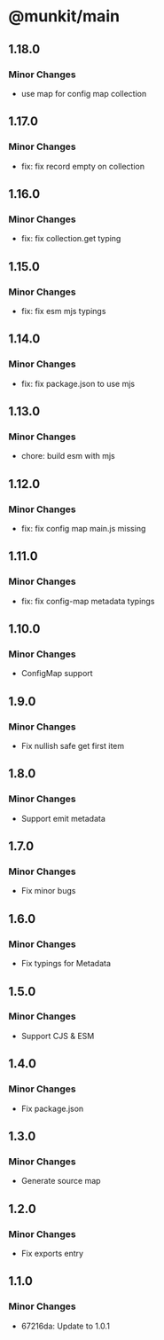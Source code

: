 # @munkit/main

## 1.18.0

### Minor Changes

- use map for config map collection

## 1.17.0

### Minor Changes

- fix: fix record empty on collection

## 1.16.0

### Minor Changes

- fix: fix collection.get typing

## 1.15.0

### Minor Changes

- fix: fix esm mjs typings

## 1.14.0

### Minor Changes

- fix: fix package.json to use mjs

## 1.13.0

### Minor Changes

- chore: build esm with mjs

## 1.12.0

### Minor Changes

- fix: fix config map main.js missing

## 1.11.0

### Minor Changes

- fix: fix config-map metadata typings

## 1.10.0

### Minor Changes

- ConfigMap support

## 1.9.0

### Minor Changes

- Fix nullish safe get first item

## 1.8.0

### Minor Changes

- Support emit metadata

## 1.7.0

### Minor Changes

- Fix minor bugs

## 1.6.0

### Minor Changes

- Fix typings for Metadata

## 1.5.0

### Minor Changes

- Support CJS & ESM

## 1.4.0

### Minor Changes

- Fix package.json

## 1.3.0

### Minor Changes

- Generate source map

## 1.2.0

### Minor Changes

- Fix exports entry

## 1.1.0

### Minor Changes

- 67216da: Update to 1.0.1
